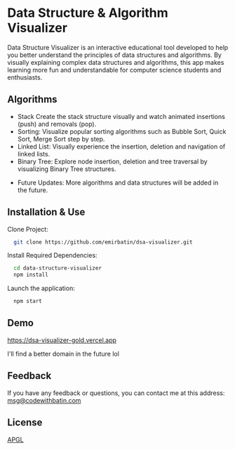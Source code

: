 
# Data Structure & Algorithm Visualizer

Data Structure Visualizer is an interactive educational tool developed to help you better understand the principles of data structures and algorithms. By visually explaining complex data structures and algorithms, this app makes learning more fun and understandable for computer science students and enthusiasts.



## Algorithms

- Stack Create the stack structure visually and watch animated insertions (push) and removals (pop).
- Sorting: Visualize popular sorting algorithms such as Bubble Sort, Quick Sort, Merge Sort step by step.
- Linked List: Visually experience the insertion, deletion and navigation of linked lists.
- Binary Tree: Explore node insertion, deletion and tree traversal by visualizing Binary Tree structures.
* Future Updates: More algorithms and data structures will be added in the future.


## Installation & Use

Clone Project:

```bash
  git clone https://github.com/emirbatin/dsa-visualizer.git
```

Install Required Dependencies:
    
```bash
  cd data-structure-visualizer
  npm install
```

Launch the application:

```bash
  npm start
```

## Demo

https://dsa-visualizer-gold.vercel.app

I'll find a better domain in the future lol


## Feedback

If you have any feedback or questions, you can contact me at this address: msg@codewithbatin.com


## License

[APGL](https://choosealicense.com/licenses/agpl-3.0/)

